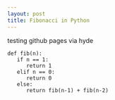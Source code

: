 ```yaml
---
layout: post
title: Fibonacci in Python
---
```

testing github pages via hyde

```
def fib(n):
   if n == 1:
      return 1
   elif n == 0:   
      return 0            
   else:                      
      return fib(n-1) + fib(n-2)
```